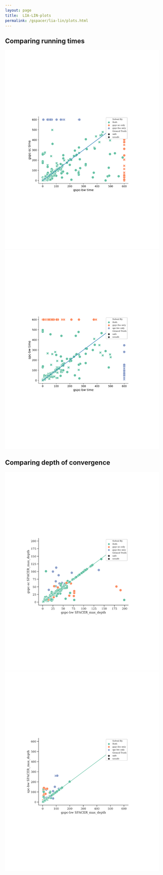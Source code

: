```yaml
---
layout: page
title:  LIA-LIN-plots
permalink: /gspacer/lia-lin/plots.html
---
```

## Comparing running times
![GSpacer-bw vs GSpacer-sc](/assets/gspc/LIA-LIN/plots/gspc-bwgspc-sctime.svg) 
![GSpacer-bw vs Spacer-bw](/assets/gspc/LIA-LIN/plots/gspc-bwspc-bwtime.svg)
## Comparing depth of convergence
![GSpacer-bw vs GSpacer-sc](/assets/gspc/LIA-LIN/plots/gspc-bwgspc-scSPACER_max_depth.svg)
![GSpacer-bw vs Spacer-bw](/assets/gspc/LIA-LIN/plots/gspc-bwspc-bwSPACER_max_depth.svg)
